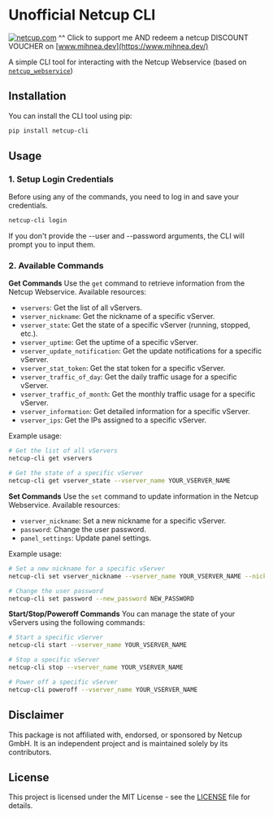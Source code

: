 # Unofficial Netcup CLI

[![netcup.com](https://www.netcup.com/uploads/netcup_set_C_728x90_b94e135b39.png)](https://www.mihnea.dev/netcup-vouchers)
^^ Click to support me AND redeem a netcup DISCOUNT VOUCHER on [www.mihnea.dev](https://www.mihnea.dev/)

A simple CLI tool for interacting with the Netcup Webservice (based on [`netcup_webservice`](https://github.com/mihneamanolache/netcup-webservice))

## Installation
You can install the CLI tool using pip:
```bash
pip install netcup-cli
```

## Usage
### 1. Setup Login Credentials
Before using any of the commands, you need to log in and save your credentials.
```bash
netcup-cli login 
```
If you don't provide the --user and --password arguments, the CLI will prompt you to input them.
### 2. Available Commands
**Get Commands**
Use the `get` command to retrieve information from the Netcup Webservice. Available resources:
- `vservers`: Get the list of all vServers.
- `vserver_nickname`: Get the nickname of a specific vServer.
- `vserver_state`: Get the state of a specific vServer (running, stopped, etc.).
- `vserver_uptime`: Get the uptime of a specific vServer.
- `vserver_update_notification`: Get the update notifications for a specific vServer.
- `vserver_stat_token`: Get the stat token for a specific vServer.
- `vserver_traffic_of_day`: Get the daily traffic usage for a specific vServer.
- `vserver_traffic_of_month`: Get the monthly traffic usage for a specific vServer.
- `vserver_information`: Get detailed information for a specific vServer.
- `vserver_ips`: Get the IPs assigned to a specific vServer.

Example usage:
```bash
# Get the list of all vServers
netcup-cli get vservers

# Get the state of a specific vServer
netcup-cli get vserver_state --vserver_name YOUR_VSERVER_NAME
```

**Set Commands**
Use the `set` command to update information in the Netcup Webservice. Available resources:
- `vserver_nickname`: Set a new nickname for a specific vServer.
- `password`: Change the user password.
- `panel_settings`: Update panel settings.

Example usage:
```bash
# Set a new nickname for a specific vServer
netcup-cli set vserver_nickname --vserver_name YOUR_VSERVER_NAME --nickname NEW_NICKNAME

# Change the user password
netcup-cli set password --new_password NEW_PASSWORD
```

**Start/Stop/Poweroff Commands**
You can manage the state of your vServers using the following commands:
```bash
# Start a specific vServer
netcup-cli start --vserver_name YOUR_VSERVER_NAME

# Stop a specific vServer
netcup-cli stop --vserver_name YOUR_VSERVER_NAME

# Power off a specific vServer
netcup-cli poweroff --vserver_name YOUR_VSERVER_NAME
```

## Disclaimer
This package is not affiliated with, endorsed, or sponsored by Netcup GmbH. It is an independent project and is maintained solely by its contributors.

## License
This project is licensed under the MIT License - see the [LICENSE](LICENSE) file for details.


